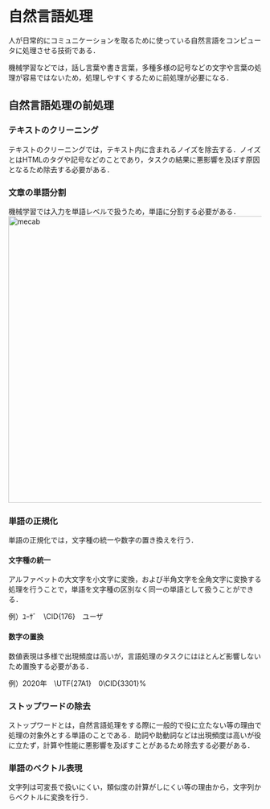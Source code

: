 # 自然言語処理
人が日常的にコミュニケーションを取るために使っている自然言語をコンピュータに処理させる技術である．

機械学習などでは，話し言葉や書き言葉，多種多様の記号などの文字や言葉の処理が容易ではないため，処理しやすくするために前処理が必要になる．
## 自然言語処理の前処理
### テキストのクリーニング
テキストのクリーニングでは，テキスト内に含まれるノイズを除去する．ノイズとはHTMLのタグや記号などのことであり，タスクの結果に悪影響を及ぼす原因となるため除去する必要がある．

### 文章の単語分割
機械学習では入力を単語レベルで扱うため，単語に分割する必要がある．
<img width="570" alt="mecab" src="https://user-images.githubusercontent.com/62409783/85364452-1c071180-b55e-11ea-8b2b-3a142b61129c.png">

### 単語の正規化
単語の正規化では，文字種の統一や数字の置き換えを行う．
#### 文字種の統一
アルファベットの大文字を小文字に変換，および半角文字を全角文字に変換する処理を行うことで，単語を文字種の区別なく同一の単語として扱うことができる．

例）ﾕｰｻﾞ　\CID{176}　ユーザ

#### 数字の置換
数値表現は多様で出現頻度は高いが，言語処理のタスクにはほとんど影響しないため置換する必要がある．

例）2020年　\UTF{27A1}　0\CID{3301}%

### ストップワードの除去
ストップワードとは，自然言語処理をする際に一般的で役に立たない等の理由で処理の対象外とする単語のことである．助詞や助動詞などは出現頻度は高いが役に立たず，計算や性能に悪影響を及ぼすことがあるため除去する必要がある．

### 単語のベクトル表現
文字列は可変長で扱いにくい，類似度の計算がしにくい等の理由から，文字列からベクトルに変換を行う．